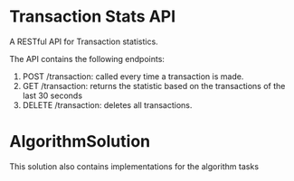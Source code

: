 # Transaction Stats API
A RESTful API for Transaction statistics.

The API contains the following endpoints: 
1.  POST /transaction: called every time a transaction is made.
2.  GET /transaction: returns the statistic based on the transactions of the last 30 seconds
3.  DELETE /transaction: deletes all transactions.

# AlgorithmSolution

This solution also contains implementations for the algorithm tasks
